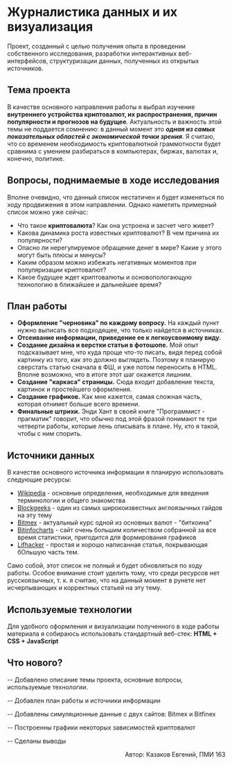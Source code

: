 Журналистика данных и их визуализация
=====================================
Проект, созданный с целью получения опыта в проведении собственного исследования, разработки интерактивных веб-интерфейсов, структуризации данных, полученных из открытых источников.

Тема проекта
------------
В качестве основного направления работы я выбрал изучение **внутреннего устройства криптовалют, их распространения, причин популярности и прогнозов на будущее**. Актуальность и важность этой темы не поддается сомнению: в данный момент это ***одная из самых показательных областей с экономической точки зрения***. Я считаю, что со временем необходимость криптовалютной граммотности будет сравнима с умением разбираться в компьютерах, биржах, валютах и, конечно, политике.

Вопросы, поднимаемые в ходе исследования
---------------------------------------
Вполне очевидно, что данный список нестатичен и будет изменяться по ходу продвижения в этом направлении. Однако наметить примерный список можно уже сейчас:
* Что такое **криптовалюта**? Как она устроена и засчет чего живет?
* Какова динамика роста известных криптовалют? В чем причина их популярности?
* Опасно ли нерегулируемое обращение денег в мире? Какие у этого могут быть плюсы и минусы?
* Каким образом можно избежать негативных моментов при популяризации криптовалют?
* Какое будущее ждет криптовалюты и основопологающую технологию в ближайшее и дальнейшее время?

План работы
-----------
* **Оформление "черновика" по каждому вопросу.** На каждый пункт нужно выписать все подходящее, что только найдется в источниках. 
* **Отсеивание информации, приведение ее к легкоусвоимому виду.** 
* **Создание дизайна и верстки статьи в фотошопе.** Мой опыт подсказывает мне, что куда проще что-то писать, видя перед собой картинку из того, как это должно выглядеть. Поэтому я планирую сверстать статью сначала в ФШ, и уже потом переносить в HTML. Вполне возможно, что в итоге этот шаг окажется лишним.
* **Создание "каркаса" страницы.** Сюда входит добавление текста, картинок и простейшего оформления. 
* **Создание графиков.** Как мне кажется, самая сложная часть, которая отнимет больше всего времени.
* **Финальные штрихи.** Энди Хант в своей книге "Программист - прагматик" говорит, что обычно под этой фразой понимают те три четверти работы, которые лень описывать в плане. Ну, кто я такой, чтобы с ним спорить.

Источники данных
----------------

В качестве основного источника информации я планирую использовать следующие ресурсы:
* [Wikipedia](en.wikipedia.org/wiki/Cryptocurrency) - основные определения, необходимые для введения терминологии и общего знакомства 
* [Blockgeeks](blockgeeks.com/guides/what-is-cryptocurrency) - один из самых широкоизвестных англоязычных гайдов на эту тему
* [Bitmex](bitmex.com/app/trade/XBTUSD) - актуальный курс одной из основных валют - "биткоина"
* [Bitinfocharts](bitinfocharts.com) - сайт очень большим количеством собранной за все время статистики, пригодится для формирования графиков
* [Lifhacker](https://lifehacker.ru/2017/06/15/bestchange-cryptocurrency/) - простая и хорошо написанная статья, покрывающая бОльшую часть тем.

Само собой, этот список не полный и будет обновляться по ходу работы. Особое внимание стоит уделить тому, что среди ресурсов нет русскоязычных, т. к. я считаю, что на данный момент в рунете нет исчерпывающих и корректных статьей на эту тему.


Используемые технологии
----------------------

Для удобного оформления и визуализации полученного в ходе работы материала я собираюсь использовать стандартный веб-стек: **HTML + CSS + JavaScript**

Что нового?
----------
-- Добавлено описание темы проекта, основные вопросы, используемые технологии. 

-- Добавлен план работы и источники информации

-- Добавлены симуляционные данные с двух сайтов: Bitmex и Bitfinex

-- Построенны графики некоторых зависимостей криптовалют

-- Сделаны выводы 

<p align="right">Автор: Казаков Евгений, ПМИ 163</p>
